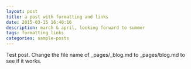 ```yaml
---
layout: post
title: a post with formatting and links
date: 2015-03-15 16:40:16
description: march & april, looking forward to summer
tags: formatting links
categories: sample-posts
---
```


Test post. Change the file name of _pages/_blog.md to _pages/blog.md to see if it works.
